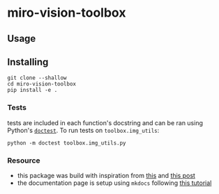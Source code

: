 # miro-vision-toolbox

## Usage

## Installing


```
git clone --shallow
cd miro-vision-toolbox
pip install -e .
```

### Tests
tests are included in each function's docstring and can be ran using Python's [`doctest`](https://realpython.com/python-project-documentation-with-mkdocs/#write-examples-and-test-them-using-doctest). To run tests on `toolbox.img_utils`:

```
python -m doctest toolbox.img_utils.py
```

### Resource
* this package was build with inspiration from [this](https://www.freecodecamp.org/news/build-your-first-python-package/) and [this post](https://godatadriven.com/blog/a-practical-guide-to-using-setup-py/)
* the documentation page is setup using `mkdocs` following [this tutorial](https://realpython.com/python-project-documentation-with-mkdocs/#step-1-set-up-your-environment-for-building-documentation)
